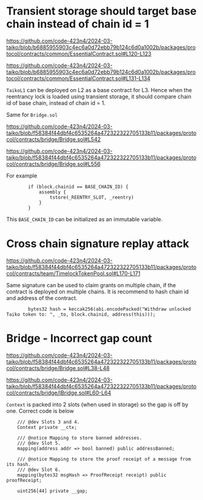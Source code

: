 # Transient storage should target base chain instead of chain id = 1

https://github.com/code-423n4/2024-03-taiko/blob/b6885955903c4ec6a0d72ebb79b124c6d0a1002b/packages/protocol/contracts/common/EssentialContract.sol#L120-L123

https://github.com/code-423n4/2024-03-taiko/blob/b6885955903c4ec6a0d72ebb79b124c6d0a1002b/packages/protocol/contracts/common/EssentialContract.sol#L131-L134

`TaikoL1` can be deployed on L2 as a base contract for L3. Hence when the reentrancy lock is loaded using transient storage, it should compare chain id of base chain, instead of chain id = 1.

Same for `Bridge.sol`

https://github.com/code-423n4/2024-03-taiko/blob/f58384f44dbf4c6535264a472322322705133b11/packages/protocol/contracts/bridge/Bridge.sol#L542

https://github.com/code-423n4/2024-03-taiko/blob/f58384f44dbf4c6535264a472322322705133b11/packages/protocol/contracts/bridge/Bridge.sol#L556

For example
```solidity
        if (block.chainid == BASE_CHAIN_ID) {
            assembly {
                tstore(_REENTRY_SLOT, _reentry)
            }
        }
```

This `BASE_CHAIN_ID` can be initialized as an immutable variable.

# Cross chain signature replay attack
https://github.com/code-423n4/2024-03-taiko/blob/f58384f44dbf4c6535264a472322322705133b11/packages/protocol/contracts/team/TimelockTokenPool.sol#L170-L171

Same signature can be used to claim grants on multiple chain, if the contract is deployed on multiple chains. It is recommend to hash chain id and address of the contract.

```solidity
        bytes32 hash = keccak256(abi.encodePacked("Withdraw unlocked Taiko token to: ", _to, block.chainid, address(this)));

```

# Bridge - Incorrect gap count
https://github.com/code-423n4/2024-03-taiko/blob/f58384f44dbf4c6535264a472322322705133b11/packages/protocol/contracts/bridge/Bridge.sol#L38-L48

https://github.com/code-423n4/2024-03-taiko/blob/f58384f44dbf4c6535264a472322322705133b11/packages/protocol/contracts/bridge/IBridge.sol#L60-L64

`Context` is packed into 2 slots (when used in storage) so the gap is off by one. Correct code is below

```solidity
    /// @dev Slots 3 and 4.
    Context private __ctx;

    /// @notice Mapping to store banned addresses.
    /// @dev Slot 5.
    mapping(address addr => bool banned) public addressBanned;

    /// @notice Mapping to store the proof receipt of a message from its hash.
    /// @dev Slot 6.
    mapping(bytes32 msgHash => ProofReceipt receipt) public proofReceipt;

    uint256[44] private __gap;
```